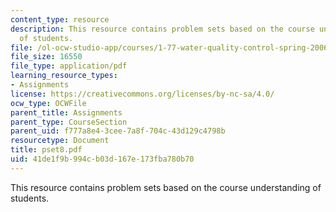 ```yaml
---
content_type: resource
description: This resource contains problem sets based on the course understanding
  of students.
file: /ol-ocw-studio-app/courses/1-77-water-quality-control-spring-2006/41de1f9b994cb03d167e173fba780b70_pset8.pdf
file_size: 16550
file_type: application/pdf
learning_resource_types:
- Assignments
license: https://creativecommons.org/licenses/by-nc-sa/4.0/
ocw_type: OCWFile
parent_title: Assignments
parent_type: CourseSection
parent_uid: f777a8e4-3cee-7a8f-704c-43d129c4798b
resourcetype: Document
title: pset8.pdf
uid: 41de1f9b-994c-b03d-167e-173fba780b70
---
```

This resource contains problem sets based on the course understanding of students.